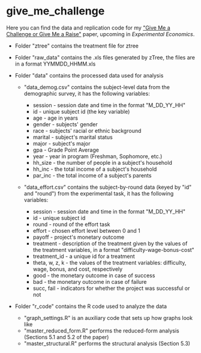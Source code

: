 # give_me_challenge
Here you can find the data and replication code for my ["Give Me a Challenge or Give Me a Raise"](https://papers.ssrn.com/sol3/papers.cfm?abstract_id=3449468) paper, upcoming in *Experimental Economics*.

+ Folder "ztree" contains the treatment file for ztree

+ Folder "raw_data" contains the .xls files generated by zTree, the files are in a format YYMMDD_HHMM.xls

+ Folder "data" contains the processed data used for analysis
  - "data_demog.csv" contains the subject-level data from the demographic survey, it has the following variables:
    - session - session date and time in the format "M_DD_YY_HH"
    - id - unique subject id (the key variable)
    - age - age in years
    - gender - subjects' gender
    - race - subjects' racial or ethnic background
    - marital - subject's marital status
    - major - subject's major 
    - gpa - Grade Point Average
    - year - year in program (Freshman, Sophomore, etc.)
    - hh_size - the number of people in a subject's household
    - hh_inc - the total income of a subject's household
    - par_inc - the total income of a subject's parents
    
  - "data_effort.csv" contains the subject-by-round data (keyed by "id" and "round") from the experimental task, it has the following variables:
    - session - session date and time in the format "M_DD_YY_HH"
    - id - unique subject id
    - round - round of the effort task
    - effort - chosen effort level between 0 and 1
    - payoff - project's monetary outcome
    - treatment - description of the treatment given by the values of the treatment variables, in a format "difficulty-wage-bonus-cost"
    - treatment_id - a unique id for a treatment
    - theta, w, z, k - the values of the treatment variables: difficulty, wage, bonus, and cost, respectively
    - good - the monetary outcome in case of success
    - bad - the monetary outcome in case of failure
    - succ, fail - indicators for whether the project was successful or not

+ Folder "r_code" contains the R code used to analyze the data
  - "graph_settings.R" is an auxiliary code that sets up how graphs look like
  - "master_reduced_form.R" performs the reduced-form analysis (Sections 5.1 and 5.2 of the paper)
  - "master_structural.R" performs the structural analysis (Section 5.3)
